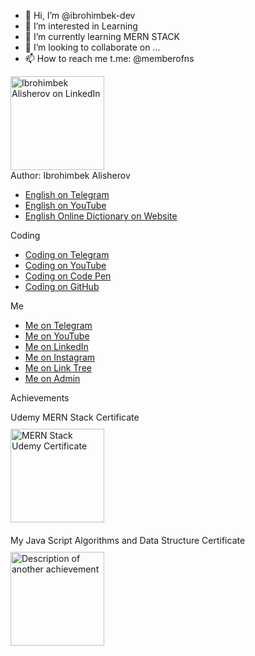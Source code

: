 - 👋 Hi, I’m @ibrohimbek-dev
- 👀 I’m interested in Learning
- 🌱 I’m currently learning MERN STACK
- 💞️ I’m looking to collaborate on ...
- 📫 How to reach me t.me: @memberofns

<div>
  <img src="https://firebasestorage.googleapis.com/v0/b/ibrohimbek-links.appspot.com/o/my-github-assets%2Fme-linkedin-jpg-rounded-webp.webp?alt=media&token=c50f8ade-bcca-4ef9-883e-4d365576c631" 
       alt="Ibrohimbek Alisherov on LinkedIn" 
       title="Ibrohimbek Alisherov on LinkedIn" 
       width="150" 
       height="150" 
</div>



<div class="section">
  <div class="section-title">Author: Ibrohimbek Alisherov</div>
  <ul class="link-list">
<li><a href="https://t.me/ns_uzb" target="_blank" title="Visit English on Telegram">English on Telegram</a></li>
    <li><a href="https://www.youtube.com/@nsuzb" target="_blank" title="Visit English on YouTube">English on YouTube</a></li>
    <li><a href="https://ee-words-uz.vercel.app" target="_blank" title="Visit English Online Dictionary">English Online Dictionary on Website</a></li>
  </ul>
</div>

<div class="section">
  <div class="section-title">Coding</div>
  <ul class="link-list">
    <li><a href="https://t.me/devcode0101" target="_blank" title="Visit Coding on Telegram">Coding on Telegram</a></li>
    <li><a href="https://www.youtube.com/@devcode0101" target="_blank" title="Visit Coding on YouTube">Coding on YouTube</a></li>
    <li><a href="https://www.codepen.io/brian-uz" target="_blank" title="Visit Coding on Code Pen">Coding on Code Pen</a></li>
    <li><a href="https://www.github.com/ibrohimbek-dev" target="_blank" title="Visit Coding on GitHub">Coding on GitHub</a></li>
  </ul>
</div>

<div class="section">
  <div class="section-title">Me</div>
  <ul class="link-list">
    <li><a href="https://t.me/ibrohimbek0127" target="_blank" title="Visit Me on Telegram">Me on Telegram</a></li>
    <li><a href="https://www.youtube.com/@ibrohimbek-dev" target="_blank" title="Visit Me on YouTube">Me on YouTube</a></li>
    <li><a href="https://www.linkedin.com/in/ibrohimbek-dev" target="_blank" title="Visit Me on LinkedIn">Me on LinkedIn</a></li>
    <li><a href="https://www.instagram.com/ibek0127" target="_blank" title="Visit Me on Instagram">Me on Instagram</a></li>
    <li><a href="https://ibrohimbek.link" target="_blank" title="Visit Me on Link Tree">Me on Link Tree</a></li>
    <li><a href="https://t.me/memberofns" target="_blank" title="Visit Me on Admin">
      Me on Admin</a></li>
  </ul>
</div>

<div class="section">
  <div class="section-title">Achievements</div>
  <ul style="list-style-type: none; padding: 0;">
    <li style="margin-bottom: 20px;">
      <div>Udemy MERN Stack Certificate</div>
      <img src="https://firebasestorage.googleapis.com/v0/b/ibrohimbek-links.appspot.com/o/my-github-assets%2FMERN-STACK-UDEMY-CERTIFICATE.webp?alt=media&token=795cb9c1-dae1-4ab2-9987-fd613b95b765" 
           alt="MERN Stack Udemy Certificate" 
           width="150" 
           height="150" 
           title="My Mern Stack Udemy Certificate"
           style="display: block; margin: 10px 0;">
    </li>
    <!-- Add more achievements below following the same structure -->
    <li style="margin-bottom: 20px;">
      <div>My Java Script Algorithms and Data Structure Certificate</div>
      <img src="https://firebasestorage.googleapis.com/v0/b/ibrohimbek-links.appspot.com/o/my-github-assets%2Ffreecodecamp-webp.webp?alt=media&token=cafab9ff-4b68-420c-b357-51226bbfa827" 
           alt="Description of another achievement" 
           width="150" 
           height="150" 
           title="My Java Script Algorithms and Data Structure Certificate"
           style="display: block; margin: 10px 0;">
    </li>
  </ul>
</div>





